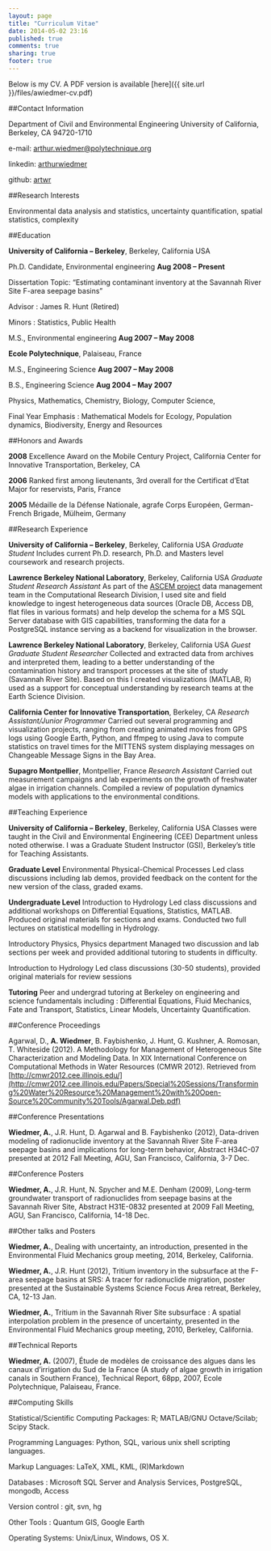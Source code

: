 ```yaml
---
layout: page
title: "Curriculum Vitae"
date: 2014-05-02 23:16
published: true
comments: true
sharing: true
footer: true
---
```


Below is my CV. A PDF version is available [here]({{ site.url }}/files/awiedmer-cv.pdf)

##Contact Information


Department of Civil and Environmental Engineering 
University of California, Berkeley, CA 94720-1710 

e-mail: arthur.wiedmer@polytechnique.org

linkedin: [arthurwiedmer](http://linkedin/in/arthurwiedmer)

github: [artwr](http://github.com/artwr)

##Research Interests

Environmental data analysis and statistics, uncertainty quantification,
spatial statistics, complexity

##Education

**University of California – Berkeley**, Berkeley,
California USA

Ph.D. Candidate, Environmental engineering **Aug 2008 –
Present**

Dissertation Topic: “Estimating contaminant inventory at the Savannah
River Site F-area seepage basins”

Advisor : James R. Hunt (Retired)

Minors : Statistics, Public Health

M.S., Environmental engineering  **Aug 2007 – May 2008**



**Ecole Polytechnique**, Palaiseau, France

M.S., Engineering Science  **Aug 2007 – May 2008**

B.S., Engineering Science  **Aug 2004 – May 2007**

Physics, Mathematics, Chemistry, Biology, Computer Science,

Final Year Emphasis : Mathematical Models for Ecology, Population
dynamics, Biodiversity, Energy and Resources



##Honors and Awards


**2008** Excellence Award on the Mobile Century Project, California Center for
Innovative Transportation, Berkeley, CA 

**2006** Ranked first among lieutenants, 3rd overall for the Certificat d’Etat
Major for reservists, Paris, France

**2005** Médaille de la Défense Nationale, agrafe Corps Européen, German-French
Brigade, Mülheim, Germany



##Research Experience

**University of California – Berkeley**, Berkeley,
California USA
*Graduate Student*
Includes current Ph.D. research, Ph.D. and Masters level coursework and
research projects.

**Lawrence Berkeley National Laboratory**, Berkeley,
California USA
*Graduate Student Research Assistant*
As part of the [ASCEM
project](http://esd.lbl.gov/research/projects/ascem/) data management
team in the Computational Research Division, I used site and field
knowledge to ingest heterogeneous data sources (Oracle DB, Access DB,
flat files in various formats) and help develop the schema for a MS SQL
Server database with GIS capabilities, transforming the data for a
PostgreSQL instance serving as a backend for visualization in the
browser.

**Lawrence Berkeley National Laboratory**, Berkeley,
California USA
*Guest Graduate Student Researcher*
Collected and extracted data from archives and interpreted them, leading
to a better understanding of the contamination history and transport
processes at the site of study (Savannah River Site). Based on this I
created visualizations (MATLAB, R) used as a support for conceptual
understanding by research teams at the Earth Science Division.

**California Center for Innovative Transportation**,
Berkeley, CA
*Research Assistant/Junior Programmer*
Carried out several programming and visualization projects, ranging from
creating animated movies from GPS logs using Google Earth, Python, and
ffmpeg to using Java to compute statistics on travel times for the
MITTENS system displaying messages on Changeable Message Signs in the
Bay Area.

**Supagro Montpellier**, Montpellier, France
*Research Assistant*
Carried out measurement campaigns and lab experiments on the growth of
freshwater algae in irrigation channels. Compiled a review of population
dynamics models with applications to the environmental conditions.

##Teaching Experience


**University of California – Berkeley**, Berkeley,
California USA
Classes were taught in the Civil and Environmental Engineering (CEE)
Department unless noted otherwise. I was a Graduate Student Instructor
(GSI), Berkeley’s title for Teaching Assistants.

**Graduate Level**
Environmental Physical-Chemical Processes
Led class discussions including lab demos, provided feedback on the
content for the new version of the class, graded exams.

**Undergraduate Level**
Introduction to Hydrology
Led class discussions and additional workshops on Differential
Equations, Statistics, MATLAB. Produced original materials for sections
and exams. Conducted two full lectures on statistical modelling in
Hydrology.

Introductory Physics, Physics department
Managed two discussion and lab sections per week and provided additional
tutoring to students in difficulty.

Introduction to Hydrology
Led class discussions (30-50 students), provided original materials for
review sessions

**Tutoring**
Peer and undergrad tutoring at Berkeley on engineering and science
fundamentals including : Differential Equations, Fluid Mechanics, Fate
and Transport, Statistics, Linear Models, Uncertainty Quantification.

##Conference Proceedings

Agarwal, D., **A. Wiedmer**, B. Faybishenko, J. Hunt, G. Kushner, A.
Romosan, T. Whiteside (2012). A Methodology for Management of
Heterogeneous Site Characterization and Modeling Data. In XIX
International Conference on Computational Methods in Water Resources
(CMWR 2012). Retrieved from
[http://cmwr2012.cee.illinois.edu/](http://cmwr2012.cee.illinois.edu/Papers/Special%20Sessions/Transforming%20Water%20Resource%20Management%20with%20Open-Source%20Community%20Tools/Agarwal.Deb.pdf)

##Conference Presentations

**Wiedmer, A.**, J.R. Hunt, D. Agarwal and B. Faybishenko (2012),
Data-driven modeling of radionuclide inventory at the Savannah River
Site F-area seepage basins and implications for long-term behavior,
Abstract H34C-07 presented at 2012 Fall Meeting, AGU, San Francisco,
California, 3-7 Dec.

##Conference Posters

**Wiedmer, A.**, J.R. Hunt, N. Spycher and M.E. Denham (2009), Long-term
groundwater transport of radionuclides from seepage basins at the
Savannah River Site, Abstract H31E-0832 presented at 2009 Fall Meeting,
AGU, San Francisco, California, 14-18 Dec.

##Other talks and Posters

**Wiedmer, A.**, Dealing with uncertainty, an introduction, presented in
the Environmental Fluid Mechanics group meeting, 2014, Berkeley,
California.

**Wiedmer, A.**, J.R. Hunt (2012), Tritium inventory in the subsurface
at the F-area seepage basins at SRS: A tracer for radionuclide
migration, poster presented at the Sustainable Systems Science Focus
Area retreat, Berkeley, CA, 12-13 Jan.

**Wiedmer, A.**, Tritium in the Savannah River Site subsurface : A
spatial interpolation problem in the presence of uncertainty, presented
in the Environmental Fluid Mechanics group meeting, 2010, Berkeley,
California.

##Technical Reports

**Wiedmer, A.** (2007), Étude de modèles de croissance des algues dans
les canaux d’irrigation du Sud de la France (A study of algae growth in
irrigation canals in Southern France), Technical Report, 68pp, 2007,
Ecole Polytechnique, Palaiseau, France.

##Computing Skills

Statistical/Scientific Computing Packages: R; MATLAB/GNU Octave/Scilab;
Scipy Stack.

Programming Languages: Python, SQL, various unix shell scripting
languages.

Markup Languages: LaTeX, XML, KML, (R)Markdown

Databases : Microsoft SQL Server and Analysis Services, PostgreSQL,
mongodb, Access

Version control : git, svn, hg

Other Tools : Quantum GIS, Google Earth

Operating Systems: Unix/Linux, Windows, OS X.